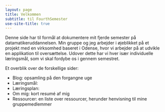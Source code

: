 ```yaml
---
layout: page
title: Velkommen
subtitle: til FourthSemester
use-site-title: true
---
```


Denne side har til formål at dokumentere mit fjerde semester på datamatikeruddannelsen. Min gruppe og jeg arbejder i øjeblikket på et projekt med en virksomhed baseret i Odense, hvor vi arbejder på at udvikle en applikation til oversættelse. Udover dette har vi hver især individuelle læringsmål, som vi skal fordybe os i gennem semestret.

Et overblik over de forskellige sider:
- Blog: opsamling på den forgangne uge
- Læringsmål:
- Læringsplan:
- Om mig: kort resumé af mig
- Ressourcer: en liste over ressourcer, herunder henvisning til mine gruppemedlemmer
